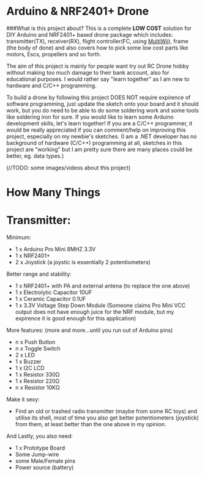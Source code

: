 # Arduino & NRF2401+ Drone

###What is this project about?
This is a complete **LOW COST** solution for DIY Arduino and NRF2401+ based drone package which includes: transmitter(TX), receiver(RX), flight controller(FC, using [MultiWii](https://github.com/multiwii)), frame (the body of done) and also covers how to pick some low cost parts like motors, Escs, propellers and so forth.



The aim of this project is mainly for people want try out RC Drone hobby without making too much damage to their bank account, also for educational purposes. I would rather say "learn together" as I am new to hardware and C/C++ programming.

To build a drone by following this project DOES NOT require expirence of software programming, just update the sketch onto your board and it should work, but you do need to be able to do some soldering work and some tools like soldering iron for sure. If you would like to learn some Arduino development skills, let's learn together! If you are a C/C++ programmer, it would be really appreciated if you can comment/help on improving this project, especially on my newbie's sketches. (I am a .NET developer has no background of hardware (C/C++) programming at all, sketches in this project are "working" but I am pretty sure there are many places could be better, eg. data types.)

(//TODO: some images/videos about this project)

# How Many Things
# Transmitter: 

Minimum:
 - 1 x Arduino Pro Mini 8MHZ 3.3V
 - 1 x NRF2401+
 - 2 x Joystick (a joystic is essentially 2 potentiometers)

Better range and stability:
 - 1 x NRF2401+ with PA and external antena (to replace the one above)
 - 1 x Electrolytic Capacitor 10UF
 - 1 x Ceramic Capacitor 0.1UF
 - 1 x 3.3V Voltage Step Down Module (Someone claims Pro Mini VCC output does not have enough juice for the NRF module, but my expirence it is good enough for this application)

More features: (more and more...until you run out of Arduino pins)
 - n x Push Button
 - n x Toggle Switch
 - 2 x LED
 - 1 x Buzzer
 - 1 x I2C LCD
 - 1 x Resistor 330Ω
 - 1 x Resistor 220Ω
 - n x Resistor 10KΩ

Make it sexy:
 - Find an old or trashed radio transmitter (maybe from some RC toys) and utilise its shell, most of time you also get better potentiometers (joystick) from them, at least better than the one above in my opinion.

And Lastly, you also need:
 - 1 x Prototype Board
 - Some Jump-wire
 - some Male/Female pins
 - Power source (battery)
 
